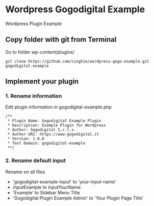 # Wordpress Gogodigital Example
Wordpress Plugin Example

## Copy folder with git from Terminal

Go to folder wp-content/plugins/

```
git clone https://github.com/cinghie/wordpress-gogo-example.git gogodigital-example
```

## Implement your plugin


### 1. Rename information


Edit plugin information in gogodigital-example.php

```
/**
 * Plugin Name: Gogodigital Example Plugin
 * Description: Example Plugin for Wordpress
 * Author: Gogodigital S.r.l.s.
 * Author URI: https://www.gogodigital.it
 * Version: 1.0.0
 * Text Domain: gogodigital-example
 **/
 ```
 
 ### 2. Rename default input
 
 Rename on all files
 
 - 'gogodigital-example-input' to 'your-input-name'
 - inputExample to inputYourName
 - 'Example' to Sidebar Menu Title
 - 'Gogodigital Plugin Example Admin' to 'Your Plugin Page Title'
 